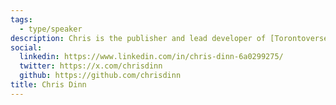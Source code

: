 ```yaml
---
tags:
  - type/speaker
description: Chris is the publisher and lead developer of [Torontoverse](https://torontoverse.com/). He's convinced that AI technology is revolutionizing software development. Chris Dinn is a software engineer with passion for media innovation.
social:
  linkedin: https://www.linkedin.com/in/chris-dinn-6a0299275/
  twitter: https://x.com/chrisdinn
  github: https://github.com/chrisdinn
title: Chris Dinn
---
```

